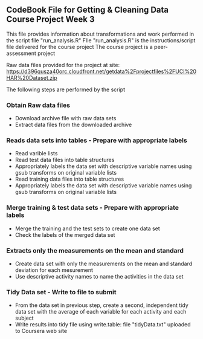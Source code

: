 ## CodeBook File for Getting & Cleaning Data Course Project Week 3
This file provides information about transformations and work performed in the script file "run_analysis.R"
FIle "run_analysis.R" is the instructions/script file delivered for the course project
The course project is a peer-assessment project 

Raw data files provided for the project at site:
https://d396qusza40orc.cloudfront.net/getdata%2Fprojectfiles%2FUCI%20HAR%20Dataset.zip 

The following steps are performed by the script

### Obtain Raw data files
* Download archive file with raw data sets
* Extract data files from the downloaded archive

### Reads data sets into tables - Prepare with appropriate labels
* Read varible lists
* Read test data files into table structures
* Appropriately labels the data set with descriptive variable names using gsub transforms on original variable lists
* Read training data files into table structures
* Appropriately labels the data set with descriptive variable names using gsub transforms on original variable lists


### Merge training & test data sets - Prepare with appropriate labels
* Merge the training and the test sets to create one data set
* Check the labels of the merged data set


### Extracts only the measurements on the mean and standard 
* Create data set with only the measurements on the mean and standard deviation for each mesurement
* Use descriptive activity names to name the activities in the data set


### Tidy Data set - Write to file to submit
* From the data set in previous step, create a second, independent tidy data set with the average of each variable for each activity and each subject 
* Write results into tidy file using write.table: file "tidyData.txt" uploaded to Coursera web site
